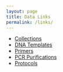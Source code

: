 ```yaml
---
layout: page
title: Data Links
permalink: /links/
---
```

  * [Collections][1]
  * [DNA Templates][2]
  * [Primers][3]
  * [PCR Purifications][4]
  * [Protocols][5]

[1]: https://docs.google.com/spreadsheets/d/1SwwyyLw9wluSJUBs2seKnixyT9U5qkcc61VwliV7JX4/edit?hl=en_US&authkey=CN2j18cC#gid=0
[2]: https://docs.google.com/spreadsheets/d/12NzroVVs-sRnzfzU-n2REAfayO7QIf1pH9BYnu3logA/edit?hl=en_US&authkey=CNulnCY#gid=0
[3]: https://docs.google.com/spreadsheets/d/1MvOuM1sFHPcwaOQVxOFr2GcjWAj4Z6NxP6AQdm7YcFA/edit?hl=en_US&authkey=CKWY47gO#gid=0
[4]: https://docs.google.com/spreadsheets/d/1otg4lAr_F65i7KYufP2YrJBmvz8Sz-bjjxdCWaWMeFY/edit?hl=en_US&authkey=CNr785cB#gid=0
[5]: https://drive.google.com/drive/#folders/0B0DnkQIRAeIIOTM0YWZkOTgtYTY0My00MTQ0LWIwZjItNGE1YmYyMzE0MWU5
